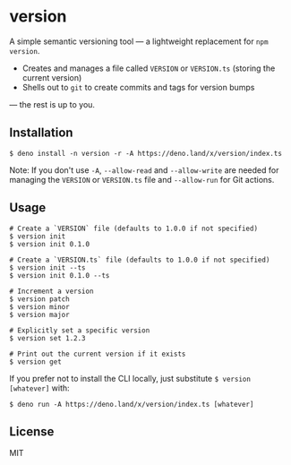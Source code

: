 # version

A simple semantic versioning tool — a lightweight replacement for `npm version`.

- Creates and manages a file called `VERSION` or `VERSION.ts` (storing the
  current version)
- Shells out to `git` to create commits and tags for version bumps

— the rest is up to you.

## Installation

```
$ deno install -n version -r -A https://deno.land/x/version/index.ts
```

Note: If you don't use `-A`, `--allow-read` and `--allow-write` are needed for
managing the `VERSION` or `VERSION.ts` file and `--allow-run` for Git actions.

## Usage

```
# Create a `VERSION` file (defaults to 1.0.0 if not specified)
$ version init
$ version init 0.1.0

# Create a `VERSION.ts` file (defaults to 1.0.0 if not specified)
$ version init --ts
$ version init 0.1.0 --ts

# Increment a version
$ version patch
$ version minor
$ version major

# Explicitly set a specific version
$ version set 1.2.3

# Print out the current version if it exists
$ version get
```

If you prefer not to install the CLI locally, just substitute
`$ version [whatever]` with:

```
$ deno run -A https://deno.land/x/version/index.ts [whatever]
```

## License

MIT
